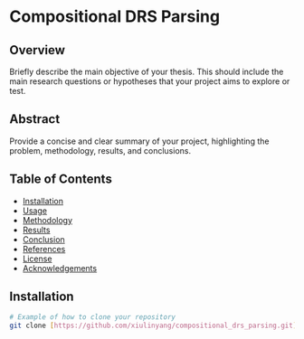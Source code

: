 # Compositional DRS Parsing

## Overview
Briefly describe the main objective of your thesis. This should include the main research questions or hypotheses that your project aims to explore or test.

## Abstract
Provide a concise and clear summary of your project, highlighting the problem, methodology, results, and conclusions.

## Table of Contents
- [Installation](#installation)
- [Usage](#usage)
- [Methodology](#methodology)
- [Results](#results)
- [Conclusion](#conclusion)
- [References](#references)
- [License](#license)
- [Acknowledgements](#acknowledgements)

## Installation
```bash
# Example of how to clone your repository
git clone [https://github.com/xiulinyang/compositional_drs_parsing.git](https://github.com/xiulinyang/compositional_drs_parsing.git)https://github.com/xiulinyang/compositional_drs_parsing.git


